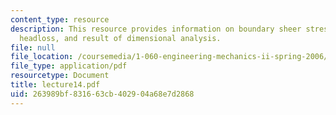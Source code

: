 ```yaml
---
content_type: resource
description: This resource provides information on boundary sheer stress and frictional
  headloss, and result of dimensional analysis.
file: null
file_location: /coursemedia/1-060-engineering-mechanics-ii-spring-2006/263989bf831663cb402904a68e7d2868_lecture14.pdf
file_type: application/pdf
resourcetype: Document
title: lecture14.pdf
uid: 263989bf-8316-63cb-4029-04a68e7d2868
---
```

